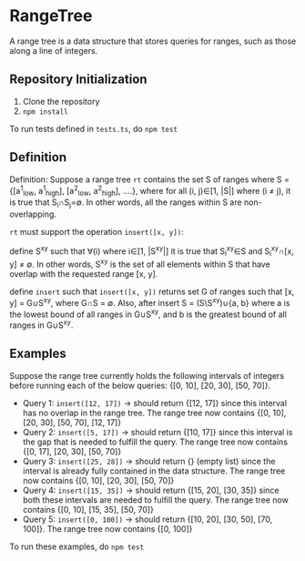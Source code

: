 # RangeTree

A range tree is a data structure that stores queries for ranges, such as those along a line of integers.

## Repository Initialization

1. Clone the repository
2. `npm install`

To run tests defined in `tests.ts`, do `npm test`

## Definition

Definition: Suppose a range tree `rt` contains the set S of ranges where S = {[a<sup>1</sup><sub>low</sub>, a<sup>1</sup><sub>high</sub>], [a<sup>2</sup><sub>low</sub>, a<sup>2</sup><sub>high</sub>], ....}, where for all (i, j)∈[1, |S|] where (i ≠ j), it is true that S<sub>i</sub>∩S<sub>j</sub>=∅. In other words, all the ranges within S are non-overlapping.

`rt` must support the operation `insert([x, y])`:

define S<sup>xy</sup> such that ∀(i) where i∈[1, |S<sup>xy</sup>|] it is true that S<sub>i</sub><sup>xy</sup>∈S and S<sub>i</sub><sup>xy</sup>∩[x, y] ≠ ∅. In other words, S<sup>xy</sup> is the set of all elements within S that have overlap with the requested range [x, y].

define `insert` such that `insert([x, y])` returns set G of ranges such that [x, y] = G∪S<sup>xy</sup>, where G∩S = ∅. Also, after insert S = (S\S<sup>xy</sup>)∪{a, b} where a is the lowest bound of all ranges in G∪S<sup>xy</sup>, and b is the greatest bound of all ranges in G∪S<sup>xy</sup>. 

## Examples
Suppose the range tree currently holds the following intervals of integers before running each of the below queries: {[0, 10], [20, 30], [50, 70]}.

- Query 1: `insert([12, 17])` -> should return {[12, 17]} since this interval has no overlap in the range tree. The range tree now contains {[0, 10], [20, 30], [50, 70], [12, 17]}
- Query 2: `insert([5, 17])` -> should return {[10, 17]} since this interval is the gap that is needed to fulfill the query. The range tree now contains {[0, 17], [20, 30], [50, 70]}
- Query 3: `insert([25, 28])` -> should return {} (empty list) since the interval is already fully contained in the data structure. The range tree now contains {[0, 10], [20, 30], [50, 70]}
- Query 4: `insert([15, 35])` -> should return {[15, 20], [30, 35]} since both these intervals are needed to fulfill the query. The range tree now contains {[0, 10], [15, 35], [50, 70]}
- Query 5: `insert([0, 100])` -> should return {[10, 20], [30, 50], [70, 100]}. The range tree now contains {[0, 100]}

To run these examples, do `npm test`
